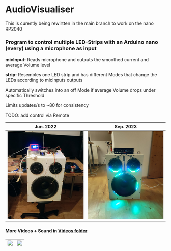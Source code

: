# AudioVisualiser

This is curently being rewirtten in the main branch to work on the nano RP2040

### Program to control multiple LED-Strips with an Arduino nano (every) using a microphone as input

**micInput:** Reads microphone and outputs the smoothed current and average Volume level

**strip:** Resembles one LED strip and has different Modes that change the LEDs according to micInputs outputs

Automatically switches into an off Mode if average Volume drops under specific Threshold 

Limits updates/s to ~80 for consistency

TODO: add control via Remote


| Jun. 2022 | Sep. 2023 |
|:-------------:|:-------------:|
|  ![](Videos/02_sub_only.jpg) | ![](Videos/10_all_small.jpg)  |


#### More Videos + Sound in [Videos folder](./Videos)

|  ![](Videos/08_both_cut.gif) | ![](Videos/05_both_olivia_cut.gif)  |
| ------------- | ------------- |
